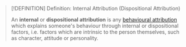 >[!DEFINITION] Definition: Internal Attribution (Dispositional Attribution)
>
>An **internal** or **dispositional attribution** is any [behavioural attribution](Behavioural%20Attribution.md) which explains someone's behaviour through internal or dispositional factors, i.e. factors which are intrinsic to the person themselves, such as character, attitude or personality.
>